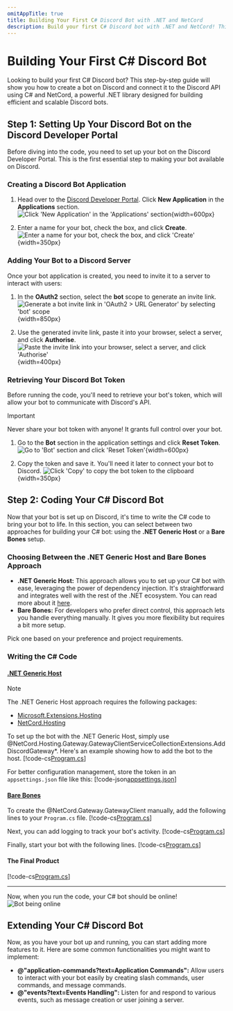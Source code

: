 ```yaml
---
omitAppTitle: true
title: Building Your First C# Discord Bot with .NET and NetCord
description: Build your first C# Discord bot with .NET and NetCord! This guide walks you through setting up a bot, writing C# code, and connecting to the Discord API.
---
```


# Building Your First C# Discord Bot

Looking to build your first C# Discord bot? This step-by-step guide will show you how to create a bot on Discord and connect it to the Discord API using C# and NetCord, a powerful .NET library designed for building efficient and scalable Discord bots.

## Step 1: Setting Up Your Discord Bot on the Discord Developer Portal

Before diving into the code, you need to set up your bot on the Discord Developer Portal. This is the first essential step to making your bot available on Discord.

### Creating a Discord Bot Application

1. Head over to the [Discord Developer Portal](https://discord.com/developers/applications). Click **New Application** in the **Applications** section.
   ![Click 'New Application' in the 'Applications' section](../../images/making-a-bot_CreateApplication_1.png){width=600px}

2. Enter a name for your bot, check the box, and click **Create**.
   ![Enter a name for your bot, check the box, and click 'Create'](../../images/making-a-bot_CreateApplication_2.png){width=350px}

### Adding Your Bot to a Discord Server

Once your bot application is created, you need to invite it to a server to interact with users:

1. In the **OAuth2** section, select the **bot** scope to generate an invite link.
   ![Generate a bot invite link in 'OAuth2 > URL Generator' by selecting 'bot' scope](../../images/making-a-bot_AddBotToServer_1.png){width=850px}

2. Use the generated invite link, paste it into your browser, select a server, and click **Authorise**.
   ![Paste the invite link into your browser, select a server, and click 'Authorise'](../../images/making-a-bot_AddBotToServer_2.png){width=400px}

### Retrieving Your Discord Bot Token

Before running the code, you'll need to retrieve your bot's token, which will allow your bot to communicate with Discord's API.

> [!IMPORTANT]
> Never share your bot token with anyone! It grants full control over your bot.

1. Go to the **Bot** section in the application settings and click **Reset Token**.
   ![Go to 'Bot' section and click 'Reset Token'](../../images/making-a-bot_Token_1.png){width=600px}

2. Copy the token and save it. You'll need it later to connect your bot to Discord.
   ![Click 'Copy' to copy the bot token to the clipboard](../../images/making-a-bot_Token_2.png){width=350px}

## Step 2: Coding Your C# Discord Bot

Now that your bot is set up on Discord, it's time to write the C# code to bring your bot to life. In this section, you can select between two approaches for building your C# bot: using the **.NET Generic Host** or a **Bare Bones** setup.

### Choosing Between the .NET Generic Host and Bare Bones Approach

- **.NET Generic Host:** This approach allows you to set up your C# bot with ease, leveraging the power of dependency injection. It's straightforward and integrates well with the rest of the .NET ecosystem. You can read more about it [here](https://learn.microsoft.com/dotnet/core/extensions/generic-host).
- **Bare Bones:** For developers who prefer direct control, this approach lets you handle everything manually. It gives you more flexibility but requires a bit more setup.

Pick one based on your preference and project requirements.

### Writing the C# Code

#### [.NET Generic Host](#tab/generic-host)

> [!NOTE]
> The .NET Generic Host approach requires the following packages:
> - [Microsoft.Extensions.Hosting](https://www.nuget.org/packages/Microsoft.Extensions.Hosting)
> - [NetCord.Hosting](https://www.nuget.org/packages/NetCord.Hosting)

To set up the bot with the .NET Generic Host, simply use @NetCord.Hosting.Gateway.GatewayClientServiceCollectionExtensions.AddDiscordGateway*. Here's an example showing how to add the bot to the host.
[!code-cs[Program.cs](CodingHosting/Program.cs)]

For better configuration management, store the token in an `appsettings.json` file like this:
[!code-json[appsettings.json](CodingHosting/appsettings.json)]

#### [Bare Bones](#tab/bare-bones)

To create the @NetCord.Gateway.GatewayClient manually, add the following lines to your `Program.cs` file.
[!code-cs[Program.cs](Coding/Program.cs#L1-L4)]

Next, you can add logging to track your bot's activity.
[!code-cs[Program.cs](Coding/Program.cs#L6-L10)]

Finally, start your bot with the following lines.
[!code-cs[Program.cs](Coding/Program.cs#L12-L13)]

#### The Final Product
[!code-cs[Program.cs](Coding/Program.cs)]

***

Now, when you run the code, your C# bot should be online!
![Bot being online](../../images/making-a-bot_BotOnline.png)

## Extending Your C# Discord Bot

Now, as you have your bot up and running, you can start adding more features to it. Here are some common functionalities you might want to implement:

- **@"application-commands?text=Application Commands":** Allow users to interact with your bot easily by creating slash commands, user commands, and message commands.
- **@"events?text=Events Handling":** Listen for and respond to various events, such as message creation or user joining a server.
